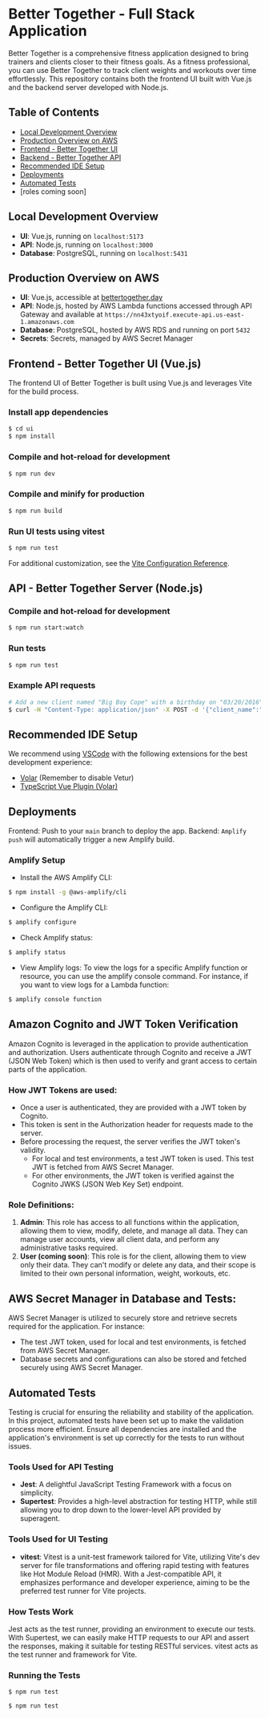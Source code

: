 # Better Together - Full Stack Application

Better Together is a comprehensive fitness application designed to bring trainers and clients closer to their fitness goals. As a fitness professional, you can use Better Together to track client weights and workouts over time effortlessly. This repository contains both the frontend UI built with Vue.js and the backend server developed with Node.js.

## Table of Contents

- [Local Development Overview](#local-development-overview)
- [Production Overview on AWS](#production-overview-on-aws)
- [Frontend - Better Together UI](#frontend---better-together-ui-vuejs)
- [Backend - Better Together API](#api---better-together-server-nodejs)
- [Recommended IDE Setup](#recommended-ide-setup)
- [Deployments](#deployments)
- [Automated Tests](#automated-tests)
- [roles coming soon]

## Local Development Overview

- **UI**: Vue.js, running on `localhost:5173`
- **API**: Node.js, running on `localhost:3000`
- **Database**: PostgreSQL, running on `localhost:5431`

## Production Overview on AWS

- **UI**: Vue.js, accessible at [bettertogether.day](https://www.bettertogether.day/)
- **API**: Node.js, hosted by AWS Lambda functions accessed through API Gateway and available at `https://nn43xtyoif.execute-api.us-east-1.amazonaws.com`
- **Database**: PostgreSQL, hosted by AWS RDS and running on port `5432`
- **Secrets**: Secrets, managed by AWS Secret Manager

## Frontend - Better Together UI (Vue.js)

The frontend UI of Better Together is built using Vue.js and leverages Vite for the build process.

### Install app dependencies

```bash
$ cd ui
$ npm install
```

### Compile and hot-reload for development

```bash
$ npm run dev
```

### Compile and minify for production

```bash
$ npm run build
```

### Run UI tests using vitest

```bash
$ npm run test
```

For additional customization, see the [Vite Configuration Reference](https://vitejs.dev/config/).

## API - Better Together Server (Node.js)

### Compile and hot-reload for development

```bash
$ npm run start:watch
```

### Run tests

```bash
$ npm run test
```

### Example API requests

```bash
# Add a new client named "Big Boy Cope" with a birthday on "03/20/2016" to the production environment
$ curl -H "Content-Type: application/json" -X POST -d '{"client_name":"Big Boy Cope", "birth_day":"03/20/2016"}' https://nn43xtyoif.execute-api.us-east-1.amazonaws.com/clients

```

## Recommended IDE Setup

We recommend using [VSCode](https://code.visualstudio.com/) with the following extensions for the best development experience:

- [Volar](https://marketplace.visualstudio.com/items?itemName=johnsoncodehk.volar) (Remember to disable Vetur)
- [TypeScript Vue Plugin (Volar)](https://marketplace.visualstudio.com/items?itemName=Vue.vscode-typescript-vue-plugin)

## Deployments

Frontend: Push to your `main` branch to deploy the app.
Backend: `Amplify push` will automatically trigger a new Amplify build.

### Amplify Setup

- Install the AWS Amplify CLI:

```bash
$ npm install -g @aws-amplify/cli
```

- Configure the Amplify CLI:

```bash
$ amplify configure
```

- Check Amplify status:

```bash
$ amplify status
```

- View Amplify logs: To view the logs for a specific Amplify function or resource, you can use the amplify console command. For instance, if you want to view logs for a Lambda function:

```bash
$ amplify console function
```

## Amazon Cognito and JWT Token Verification

Amazon Cognito is leveraged in the application to provide authentication and authorization. Users authenticate through Cognito and receive a JWT (JSON Web Token) which is then used to verify and grant access to certain parts of the application.

### How JWT Tokens are used:

- Once a user is authenticated, they are provided with a JWT token by Cognito.
- This token is sent in the Authorization header for requests made to the server.
- Before processing the request, the server verifies the JWT token's validity.
  - For local and test environments, a test JWT token is used. This test JWT is fetched from AWS Secret Manager.
  - For other environments, the JWT token is verified against the Cognito JWKS (JSON Web Key Set) endpoint.

### Role Definitions:

1. **Admin**: This role has access to all functions within the application, allowing them to view, modify, delete, and manage all data. They can manage user accounts, view all client data, and perform any administrative tasks required.
2. **User (coming soon)**: This role is for the client, allowing them to view only their data. They can't modify or delete any data, and their scope is limited to their own personal information, weight, workouts, etc.

## AWS Secret Manager in Database and Tests:

AWS Secret Manager is utilized to securely store and retrieve secrets required for the application. For instance:

- The test JWT token, used for local and test environments, is fetched from AWS Secret Manager.
- Database secrets and configurations can also be stored and fetched securely using AWS Secret Manager.

## Automated Tests

Testing is crucial for ensuring the reliability and stability of the application. In this project, automated tests have been set up to make the validation process more efficient. Ensure all dependencies are installed and the application's environment is set up correctly for the tests to run without issues.

### Tools Used for API Testing

- **Jest**: A delightful JavaScript Testing Framework with a focus on simplicity.
- **Supertest**: Provides a high-level abstraction for testing HTTP, while still allowing you to drop down to the lower-level API provided by superagent.

### Tools Used for UI Testing

- **vitest**: Vitest is a unit-test framework tailored for Vite, utilizing Vite's dev server for file transformations and offering rapid testing with features like Hot Module Reload (HMR). With a Jest-compatible API, it emphasizes performance and developer experience, aiming to be the preferred test runner for Vite projects.

### How Tests Work

Jest acts as the test runner, providing an environment to execute our tests. With Supertest, we can easily make HTTP requests to our API and assert the responses, making it suitable for testing RESTful services. vitest acts as the test runner and framework for Vite.

### Running the Tests

```API
$ npm run test
```

```UI
$ npm run test
```
